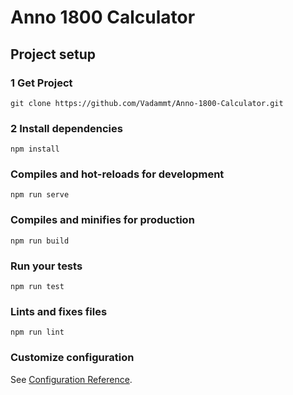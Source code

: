 # Anno 1800 Calculator

## Project setup
### 1 Get Project
```
git clone https://github.com/Vadammt/Anno-1800-Calculator.git
```

### 2 Install dependencies
```
npm install
```

### Compiles and hot-reloads for development
```
npm run serve
```

### Compiles and minifies for production
```
npm run build
```

### Run your tests
```
npm run test
```

### Lints and fixes files
```
npm run lint
```

### Customize configuration
See [Configuration Reference](https://cli.vuejs.org/config/).
